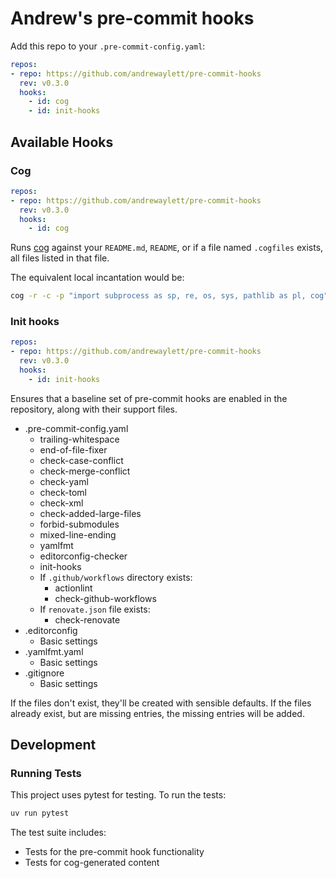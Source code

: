 # Andrew's pre-commit hooks

Add this repo to your `.pre-commit-config.yaml`:

<!-- [[[cog
result = sp.run(
    ["git", "describe", "--tags"],
    capture_output=True,
    text=True,
    check=True
)
version = result.stdout.strip().split('-')[0]
cog.outl(f"""```yaml
repos:
- repo: https://github.com/andrewaylett/pre-commit-hooks
  rev: {version}
  hooks:
    - id: cog
    - id: init-hooks
```""")
]]] -->
```yaml
repos:
- repo: https://github.com/andrewaylett/pre-commit-hooks
  rev: v0.3.0
  hooks:
    - id: cog
    - id: init-hooks
```
<!-- [[[end]]] -->

## Available Hooks

### Cog

<!-- [[[cog
result = sp.run(
    ["git", "describe", "--tags"],
    capture_output=True,
    text=True,
    check=True
)
version = result.stdout.strip().split('-')[0]
cog.outl(f"""```yaml
repos:
- repo: https://github.com/andrewaylett/pre-commit-hooks
  rev: {version}
  hooks:
    - id: cog
```""")
]]] -->
```yaml
repos:
- repo: https://github.com/andrewaylett/pre-commit-hooks
  rev: v0.3.0
  hooks:
    - id: cog
```
<!-- [[[end]]] -->

Runs [cog](https://github.com/nedbat/cog) against your `README.md`, `README`,
or if a file named `.cogfiles` exists, all files listed in that file.

The equivalent local incantation would be:

```bash
cog -r -c -p "import subprocess as sp, re, os, sys, pathlib as pl, cog" README.md
```

### Init hooks

<!-- [[[cog
result = sp.run(
    ["git", "describe", "--tags"],
    capture_output=True,
    text=True,
    check=True
)
version = result.stdout.strip().split('-')[0]
cog.outl(f"""```yaml
repos:
- repo: https://github.com/andrewaylett/pre-commit-hooks
  rev: {version}
  hooks:
    - id: init-hooks
```""")
]]] -->
```yaml
repos:
- repo: https://github.com/andrewaylett/pre-commit-hooks
  rev: v0.3.0
  hooks:
    - id: init-hooks
```
<!-- [[[end]]] -->

Ensures that a baseline set of pre-commit hooks are enabled in the repository,
along with their support files.

* .pre-commit-config.yaml
  * trailing-whitespace
  * end-of-file-fixer
  * check-case-conflict
  * check-merge-conflict
  * check-yaml
  * check-toml
  * check-xml
  * check-added-large-files
  * forbid-submodules
  * mixed-line-ending
  * yamlfmt
  * editorconfig-checker
  * init-hooks
  * If `.github/workflows` directory exists:
    * actionlint
    * check-github-workflows
  * If `renovate.json` file exists:
    * check-renovate
* .editorconfig
  * Basic settings
* .yamlfmt.yaml
  * Basic settings
* .gitignore
  * Basic settings

If the files don't exist, they'll be created with sensible defaults.
If the files already exist, but are missing entries, the missing entries will be added.

## Development

### Running Tests

This project uses pytest for testing. To run the tests:

```bash
uv run pytest
```

The test suite includes:
- Tests for the pre-commit hook functionality
- Tests for cog-generated content
